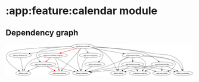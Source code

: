 # :app:feature:calendar module
## Dependency graph
![Dependency graph](../../../docs/images/graphs/dep_graph_app_feature_calendar.svg)
